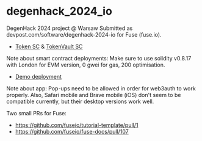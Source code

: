 # degenhack_2024_io

DegenHack 2024 project @ Warsaw
Submitted as devpost.com/software/degenhack-2024-io for Fuse (fuse.io).

- [Token SC](https://explorer.fuse.io/address/0x98Df5d96E4CB402982198507D15E6C2A76EE5a3d) & [TokenVault SC](https://explorer.fuse.io/address/0xC0b7Ac0586BA2aaA4355d3Be27848571dA7af7c0)

Note about smart contract deployments: Make sure to use solidity v0.8.17 with London for EVM version, 0 gwei for gas, 200 optimisation.

- [Demo deployment](https://main--degenhack-2024.netlify.app/)

Note about app: Pop-ups need to be allowed in order for web3auth to work properly. Also, Safari mobile and Brave mobile (iOS) don't seem to be compatible currently, but their desktop versions work well.

Two small PRs for Fuse:

- https://github.com/fuseio/tutorial-template/pull/1
- https://github.com/fuseio/fuse-docs/pull/107
